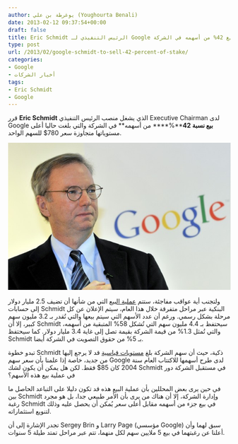 ```yaml
---
author: يوغرطة بن علي (Youghourta Benali)
date: 2013-02-12 09:37:54+00:00
draft: false
title: Eric Schmidt الرئيس التنفيذي لـ Google يُقرر بيع 42% من أسهمه في الشركة
type: post
url: /2013/02/google-schmidt-to-sell-42-percent-of-stake/
categories:
- Google
- أخبار الشركات
tags:
- Eric Schmidt
- Google
---
```


قرر **Eric Schmidt** الذي يشغل منصب الرئيس التنفيذي Executive Chairman لدى Google **بيع نسبة 42****%**** من أسهمه** في الشركة والتي بلغت حاليا أعلى مستوياتها متجاوزة سعر 780$ للسهم الواحد.




[![eric-schmidt](eric-schmidt.jpg)
](eric-schmidt.jpg)




ولتجنب أية عواقب مفاجئة، ستتم [عملية البيع](http://www.reuters.com/article/2013/02/09/us-google-schmidt-idUSBRE91712W20130209) التي من شأنها أن تضيف 2.5 مليار دولار إلى حسابات Schmidt البنكية عبر مراحل متفرقة خلال هذا العام، سيتم الإعلان عن كل مرحلة بشكل رسمي. ورغم أن عدد الأسهم التي سيتم بيعها والتي تُقدر بـ 3.2 مليون سهم كبير، إلا أن Schmidt سيحتفظ بـ 4.4 مليون سهم التي تُشكل 58% المتبقية من أسهمه، والتي تُمثل 1.3% من قيمة الشركة بقيمة تصل إلى غاية 3.4 مليار دولار. كما سيحتفظ Schmidt بـ 5% من حقوق التصويت في الشركة أيضا.




تبدو خطوة Schmidt ذكية، حيث أن سهم الشركة بلغ [مستويات قياسية](http://www.google.com/finance?q=NASDAQ%3AGOOG&ei=IwYaUeiVJdOkwAPSeg) قد لا يرجع إليها من جديد، خاصة إذا علمنا بأن سعر سهم Google لدى طرح أسهمها للاكتتاب العام سنة 2004 كان 85$ فقط. لكن هل يمكن أن يكون لشك Schmidt في مستقبل الشركة دور في عملية بيع هذه الأسهم؟




في حين يرى بعض المحللين بأن عملية البيع هذه قد تكون دليلا على التباعد الحاصل ما بين Schmidt وإدارة الشركة، إلا أن هناك من يرى بأن الأمر طبيعي جدا، بل هو مجرد رغبة Schmidt في بيع جزء من أسهمه مقابل أعلى سعر يُمكن أن يحصل عليه وذلك لتنويع استثماراته.




تجدر الإشارة إلى أن Sergey Brin و Larry Page (مؤسسي Google) سبق لهما وأن أعلنا عن رغبتهما في بيع 5 ملايين سهم لكل منهما، تتم عبر مراحل تمتد طيلة 5 سنوات.
